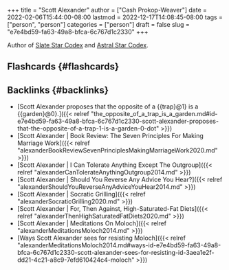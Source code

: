 +++
title = "Scott Alexander"
author = ["Cash Prokop-Weaver"]
date = 2022-02-06T15:44:00-08:00
lastmod = 2022-12-17T14:08:45-08:00
tags = ["person", "person"]
categories = ["person"]
draft = false
slug = "e7e4bd59-fa63-49a8-bfca-6c767d1c2330"
+++

Author of [Slate Star Codex](https://slatestarcodex.com/) and [Astral Star Codex](https://astralcodexten.substack.com/).


## Flashcards {#flashcards}


## Backlinks {#backlinks}

-   [Scott Alexander proposes that the opposite of a {{trap}@1} is a {{garden}@0}.]({{< relref "the_opposite_of_a_trap_is_a_garden.md#id-e7e4bd59-fa63-49a8-bfca-6c767d1c2330-scott-alexander-proposes-that-the-opposite-of-a-trap-1-is-a-garden-0-dot" >}})
-   [Scott Alexander | Book Review: The Seven Principles For Making Marriage Work]({{< relref "alexanderBookReviewSevenPrinciplesMakingMarriageWork2020.md" >}})
-   [Scott Alexander | I Can Tolerate Anything Except The Outgroup]({{< relref "alexanderCanTolerateAnythingOutgroup2014.md" >}})
-   [Scott Alexander | Should You Reverse Any Advice You Hear?]({{< relref "alexanderShouldYouReverseAnyAdviceYouHear2014.md" >}})
-   [Scott Alexander | Socratic Grilling]({{< relref "alexanderSocraticGrilling2020.md" >}})
-   [Scott Alexander | For, Then Against, High-Saturated-Fat Diets]({{< relref "alexanderThenHighSaturatedFatDiets2020.md" >}})
-   [Scott Alexander | Meditations On Moloch]({{< relref "alexanderMeditationsMoloch2014.md" >}})
-   [Ways Scott Alexander sees for resisting Moloch]({{< relref "alexanderMeditationsMoloch2014.md#ways-id-e7e4bd59-fa63-49a8-bfca-6c767d1c2330-scott-alexander-sees-for-resisting-id-3aea1e2f-dd21-4c21-a8c9-7efd610424c4-moloch" >}})

